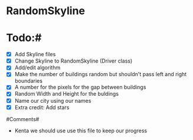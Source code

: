 # RandomSkyline #
# Todo:#
- [x] Add Skyline files
- [X] Change Skyline to RandomSkyline (Driver class)
- [X] Add/edit algorithm
- [X] Make the number of buildings random but shouldn't pass left and right boundaries
- [X] A number for the pixels for the gap between buildings
- [X] Random Width and Height for the buldings
- [X] Name our city using our names
- [X] Extra credit: Add stars

#Comments#
- Kenta we should use use this file
   to keep our progress

